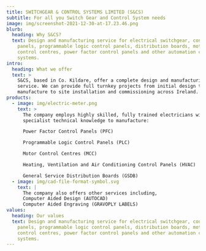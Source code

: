 ```yaml
---
title: SWITCHGEAR & CONTROL SYSTEMS LIMITED (S&CS)
subtitle: For all you Switch Gear and Control System needs
image: img/screenshot-2021-12-30-at-17.23.46.png
blurb:
  heading: Why S&CS?
  text: Design and manufacturing service for electrical switchgear, control
    panels, programmable logic control panels, distribution boards, motor
    control centres, power factor control panels and other automation control
    systems.
intro:
  heading: What we offer
  text: >
    S&CS, based in Co. Kildare, offer a complete design and manufacturing
    service. We can provide full turnkey projects from initial design to
    manufacture to site installation and commissioning across Ireland.
products:
  - image: img/electric-meter.png
    text: >
      The company employs highly skilled, fully trained electricians with the
      specialist technical knowledge to manufacture:

      Power Factor Control Panels (PFC)

      Programmable Logic Control Panels (PLC)

      Motor Control Centres (MCC)

      Heating, Ventilation and Air Conditioning Control Panels (HVAC)

      General Service Distribution Boards (GSDB)
  - image: img/cad-file-format-symbol.svg
    text: |
      The company also offers other services including,
      Computer Aided Design (AUTOCAD)
      Computer Aided Engraving (GRAVOPLY LABELS)
values:
  heading: Our values
  text: Design and manufacturing service for electrical switchgear, control
    panels, programmable logic control panels, distribution boards, motor
    control centres, power factor control panels and other automation control
    systems.
---
```


